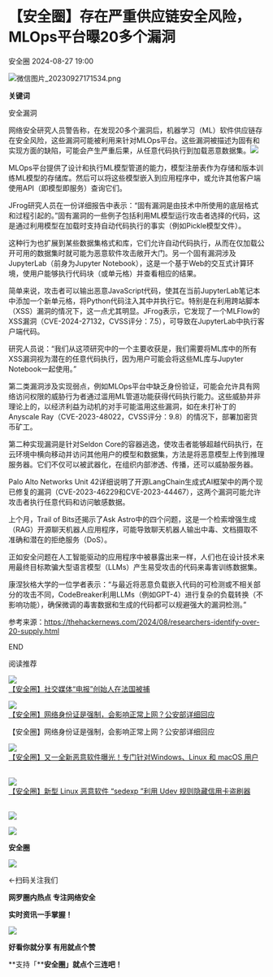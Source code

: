 #  【安全圈】存在严重供应链安全风险，MLOps平台曝20多个漏洞   
 安全圈   2024-08-27 19:00  
  
![](https://mmbiz.qpic.cn/sz_mmbiz_png/aBHpjnrGylgOvEXHviaXu1fO2nLov9bZ055v7s8F6w1DD1I0bx2h3zaOx0Mibd5CngBwwj2nTeEbupw7xpBsx27Q/640?wx_fmt=png&from=appmsg "微信图片_20230927171534.png")  
  
  
**关键词**  
  
  
  
安全漏洞  
  
  
网络安全研究人员警告称，在发现20多个漏洞后，机器学习（ML）软件供应链存在安全风险，这些漏洞可能被利用来针对MLOps平台。这些漏洞被描述为固有和实现方面的缺陷，可能会产生严重后果，从任意代码执行到加载恶意数据集。![](https://mmbiz.qpic.cn/sz_mmbiz_jpg/aBHpjnrGyljjSpP53aQcBEzuvYlWdnLxiboFUeUfuoSl8ibWPt4MnBBh9UTMpKEPGHIBVa4JzKAeicCssA5Kp092g/640?wx_fmt=jpeg&from=appmsg "")  
  
  
MLOps平台提供了设计和执行ML模型管道的能力，模型注册表作为存储和版本训练ML模型的存储库。然后可以将这些模型嵌入到应用程序中，或允许其他客户端使用API（即模型即服务）查询它们。  
  
JFrog研究人员在一份详细报告中表示：“固有漏洞是由技术中所使用的底层格式和过程引起的。”固有漏洞的一些例子包括利用ML模型运行攻击者选择的代码，这是通过利用模型在加载时支持自动代码执行的事实（例如Pickle模型文件）。  
  
这种行为也扩展到某些数据集格式和库，它们允许自动代码执行，从而在仅加载公开可用的数据集时就可能为恶意软件攻击敞开大门。另一个固有漏洞涉及JupyterLab（前身为Jupyter Notebook），这是一个基于Web的交互式计算环境，使用户能够执行代码块（或单元格）并查看相应的结果。  
  
简单来说，攻击者可以输出恶意JavaScript代码，使其在当前JupyterLab笔记本中添加一个新单元格，将Python代码注入其中并执行它。特别是在利用跨站脚本（XSS）漏洞的情况下，这一点尤其明显。JFrog表示，它发现了一个MLFlow的XSS漏洞（CVE-2024-27132，CVSS评分：7.5），可导致在JupyterLab中执行客户端代码。  
  
研究人员说：“我们从这项研究中的一个主要收获是，我们需要将ML库中的所有XSS漏洞视为潜在的任意代码执行，因为用户可能会将这些ML库与Jupyter Notebook一起使用。”  
  
第二类漏洞涉及实现弱点，例如MLOps平台中缺乏身份验证，可能会允许具有网络访问权限的威胁行为者通过滥用ML管道功能获得代码执行能力。这些威胁并非理论上的，以经济利益为动机的对手可能滥用这些漏洞，如在未打补丁的Anyscale Ray（CVE-2023-48022，CVSS评分：9.8）的情况下，部署加密货币矿工。  
  
第二种实现漏洞是针对Seldon Core的容器逃逸，使攻击者能够超越代码执行，在云环境中横向移动并访问其他用户的模型和数据集，方法是将恶意模型上传到推理服务器。它们不仅可以被武器化，在组织内部渗透、传播，还可以威胁服务器。  
  
Palo Alto Networks Unit 42详细说明了开源LangChain生成式AI框架中的两个现已修复的漏洞（CVE-2023-46229和CVE-2023-44467），这两个漏洞可能允许攻击者执行任意代码和访问敏感数据。  
  
上个月，Trail of Bits还揭示了Ask Astro中的四个问题，这是一个检索增强生成（RAG）开源聊天机器人应用程序，可能导致聊天机器人输出中毒、文档摄取不准确和潜在的拒绝服务（DoS）。  
  
正如安全问题在人工智能驱动的应用程序中被暴露出来一样，人们也在设计技术来用最终目标欺骗大型语言模型（LLMs）产生易受攻击的代码来毒害训练数据集。  
  
康涅狄格大学的一位学者表示：“与最近将恶意负载嵌入代码的可检测或不相关部分的攻击不同，CodeBreaker利用LLMs（例如GPT-4）进行复杂的负载转换（不影响功能），确保微调的毒害数据和生成的代码都可以规避强大的漏洞检测。”  
  
参考来源：https://thehackernews.com/2024/08/researchers-identify-over-20-supply.html  
  
END  
  
  
阅读推荐  
  
  
![](https://mmbiz.qpic.cn/mmbiz_jpg/78XNpK3Wmsc6iavNSdvObuJKxloJnAMLA18cpuj6JibPUd6icftkrl6CdKtvw5sBX1asLjP0LpAegNDYLTXSHBIXg/640?wx_fmt=other "")  
[【安全圈】社交媒体“电报”创始人在法国被捕](http://mp.weixin.qq.com/s?__biz=MzIzMzE4NDU1OQ==&mid=2652063868&idx=1&sn=751ec0f140427c77e7d21f9134652532&chksm=f36e643cc419ed2ae5e313835b73031ef67065e8aded0d5242fd873b1896cc1c677d14dd8d6a&scene=21#wechat_redirect)  
  
  
  
![](https://mmbiz.qpic.cn/sz_mmbiz_jpg/aBHpjnrGyljjSpP53aQcBEzuvYlWdnLxKb7Eibej2mrVCEX1rblRwzbOfnzBM3JwJap6boxSe3n8pzfMtgnDDug/640?wx_fmt=jpeg "")  
[【安全圈】网络身份证是强制，会影响正常上网？公安部详细回应](http://mp.weixin.qq.com/s?__biz=MzIzMzE4NDU1OQ==&mid=2652063868&idx=2&sn=e0e51cc3262a54328e4fee1482c882f1&chksm=f36e643cc419ed2a36eb00a524a91605bcd28b782d15ab7fb662c206140dca0df3a38bac1c1a&scene=21#wechat_redirect)  
  
  
【安全圈】网络身份证是强制，会影响正常上网？公安部详细回应  
  
  
  
  
![](https://mmbiz.qpic.cn/sz_mmbiz_jpg/aBHpjnrGyliayCUW1gpZNIJwcvP62FicibwMbkUfquibHtHOgV66Ee7padQYEzoQeRoBBtVOhMPSx9sytmicCNMSBQw/640?wx_fmt=jpeg "")  
[【安全圈】又一全新恶意软件曝光！专门针对Windows、Linux 和 macOS 用户](http://mp.weixin.qq.com/s?__biz=MzIzMzE4NDU1OQ==&mid=2652063868&idx=3&sn=49fcaba0be0679106cf8d489b525753c&chksm=f36e643cc419ed2ade897b23b9fba16e6ab1d7e4167ffcbfd90b6edb469943c52ac0c971a570&scene=21#wechat_redirect)  
                 
  
  
![](https://mmbiz.qpic.cn/sz_mmbiz_jpg/aBHpjnrGyljZ1jGTpY6rXdUMmVLxZZbEXdxmAa2uOQDt7ZaIlnjC2uLqSYK2w0lGtT44wd9ZuFdvnRD0RPfaxg/640?wx_fmt=jpeg&from=appmsg "")  
[【安全圈】新型 Linux 恶意软件 “sedexp ”利用 Udev 规则隐藏信用卡盗刷器](http://mp.weixin.qq.com/s?__biz=MzIzMzE4NDU1OQ==&mid=2652063868&idx=4&sn=a18540bc0e59a8eabff6f3f9f433c306&chksm=f36e643cc419ed2ad6053bcd8bed5e40dc4b7237e79f9eb369052531aee4088ce718f5f7ec7e&scene=21#wechat_redirect)  
                            
  
  
  
  
  
![](https://mmbiz.qpic.cn/mmbiz_gif/aBHpjnrGylgeVsVlL5y1RPJfUdozNyCEft6M27yliapIdNjlcdMaZ4UR4XxnQprGlCg8NH2Hz5Oib5aPIOiaqUicDQ/640?wx_fmt=gif "")  
  
  
  
![](https://mmbiz.qpic.cn/mmbiz_png/aBHpjnrGylgeVsVlL5y1RPJfUdozNyCEDQIyPYpjfp0XDaaKjeaU6YdFae1iagIvFmFb4djeiahnUy2jBnxkMbaw/640?wx_fmt=png "")  
  
**安全圈**  
  
![](https://mmbiz.qpic.cn/mmbiz_gif/aBHpjnrGylgeVsVlL5y1RPJfUdozNyCEft6M27yliapIdNjlcdMaZ4UR4XxnQprGlCg8NH2Hz5Oib5aPIOiaqUicDQ/640?wx_fmt=gif "")  
  
  
←扫码关注我们  
  
**网罗圈内热点 专注网络安全**  
  
**实时资讯一手掌握！**  
  
  
![](https://mmbiz.qpic.cn/mmbiz_gif/aBHpjnrGylgeVsVlL5y1RPJfUdozNyCE3vpzhuku5s1qibibQjHnY68iciaIGB4zYw1Zbl05GQ3H4hadeLdBpQ9wEA/640?wx_fmt=gif "")  
  
**好看你就分享 有用就点个赞**  
  
**支持「****安全圈」就点个三连吧！**  
  
